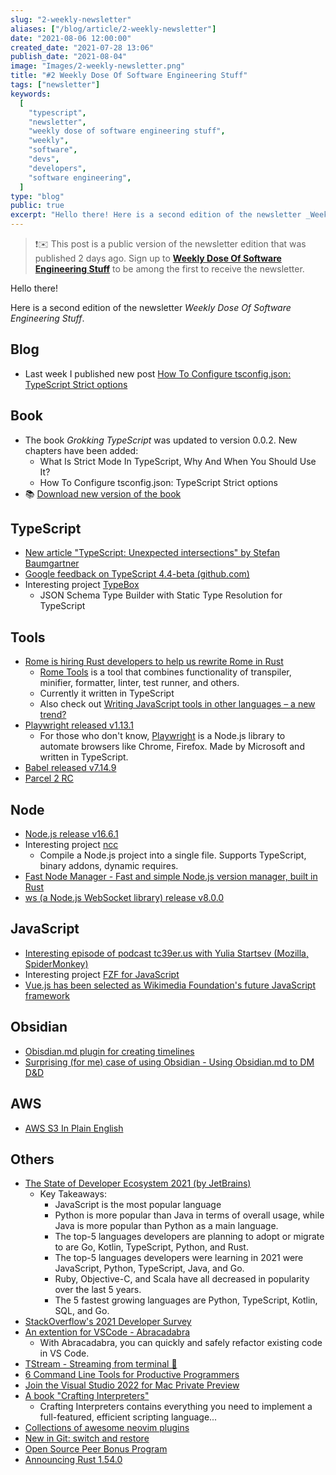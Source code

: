 ```yaml
---
slug: "2-weekly-newsletter"
aliases: ["/blog/article/2-weekly-newsletter"]
date: "2021-08-06 12:00:00"
created_date: "2021-07-28 13:06"
publish_date: "2021-08-04"
image: "Images/2-weekly-newsletter.png"
title: "#2 Weekly Dose Of Software Engineering Stuff"
tags: ["newsletter"]
keywords:
  [
    "typescript",
    "newsletter",
    "weekly dose of software engineering stuff",
    "weekly",
    "software",
    "devs",
    "developers",
    "software engineering",
  ]
type: "blog"
public: true
excerpt: "Hello there! Here is a second edition of the newsletter _Weekly Dose Of Software Engineering Stuff_."
---
```



> ❗️✉️ This post is a public version of the newsletter edition that was published 2 days ago. Sign up to [**Weekly Dose Of Software Engineering Stuff**](https://byte.ski/newsletter) to be among the first to receive the newsletter.


Hello there!

Here is a second edition of the newsletter _Weekly Dose Of Software Engineering Stuff_.

## Blog

- Last week I published new post [How To Configure tsconfig.json: TypeScript Strict options](https://byte.ski/blog/article/how-to-configure-tsconfigjson-typescript-strict-options)

## Book

- The book _Grokking TypeScript_ was updated to version 0.0.2. New chapters have been added:
  - What Is Strict Mode In TypeScript, Why And When You Should Use It?
  - How To Configure tsconfig.json: TypeScript Strict options
- 📚 [Download new version of the book](https://www.dropbox.com/s/asnlmqzqwn1nqio/grokking-typescript-v002.pdf?dl=0)

## TypeScript

- [New article "TypeScript: Unexpected intersections" by Stefan Baumgartner](https://fettblog.eu/typescript-unexpected-intersections/)
- [Google feedback on TypeScript 4.4-beta (github.com)](https://github.com/microsoft/TypeScript/issues/45047)
- Interesting project [TypeBox](https://github.com/sinclairzx81/typebox)
  - JSON Schema Type Builder with Static Type Resolution for TypeScript

## Tools

- [Rome is hiring Rust developers to help us rewrite Rome in Rust](https://twitter.com/rometools/status/1422616144763097091)
  - [Rome Tools](https://rome.tools) is a tool that combines functionality of transpiler, minifier, formatter, linter, test runner, and others.
  - Currently it written in TypeScript
  - Also check out [Writing JavaScript tools in other languages – a new trend?](https://2ality.com/2020/10/js-plus-other-languages.html)
- [Playwright released v1.13.1](https://github.com/microsoft/playwright/releases/tag/v1.13.1)
  - For those who don't know, [Playwright](https://playwright.dev/) is a Node.js library to automate browsers like Chrome, Firefox. Made by Microsoft and written in TypeScript.
- [Babel released v7.14.9](https://github.com/babel/babel/releases/tag/v7.14.9)
- [Parcel 2 RC](https://v2.parceljs.org/blog/rc0/)

## Node

- [Node.js release v16.6.1](https://github.com/nodejs/node/releases/tag/v16.6.1)
- Interesting project [ncc](https://github.com/vercel/ncc)
  - Compile a Node.js project into a single file. Supports TypeScript, binary addons, dynamic requires.
- [Fast Node Manager - Fast and simple Node.js version manager, built in Rust](https://github.com/Schniz/fnm)
- [ws (a Node.js WebSocket library) release v8.0.0](https://github.com/websockets/ws/releases/tag/8.0.0)

## JavaScript

- [Interesting episode of podcast tc39er.us with Yulia Startsev (Mozilla, SpiderMonkey)](https://tc39er.us/posts/episode-15-yulia-startsev/)
- Interesting project [FZF for JavaScript](https://github.com/ajitid/fzf-for-js)
- [Vue.js has been selected as Wikimedia Foundation's future JavaScript framework](https://lists.wikimedia.org/hyperkitty/list/wikitech-l@lists.wikimedia.org/thread/SOZREBYR36PUNFZXMIUBVAIOQI4N7PDU/)

## Obsidian

- [Obisdian.md plugin for creating timelines](https://github.com/George-debug/obsidian-timeline)
- [Surprising (for me) case of using Obsidian - Using Obsidian.md to DM D&D](https://www.youtube.com/watch?v=tdDFlSJtUIU)

## AWS

- [AWS S3 In Plain English](https://expeditedsecurity.com/aws-in-plain-english/s3/)

## Others

- [The State of Developer Ecosystem 2021 (by JetBrains)](https://www.jetbrains.com/lp/devecosystem-2021/)
  - Key Takeaways:
    - JavaScript is the most popular language
    - Python is more popular than Java in terms of overall usage, while Java is more popular than Python as a main language.
    - The top-5 languages developers are planning to adopt or migrate to are Go, Kotlin, TypeScript, Python, and Rust.
    - The top-5 languages developers were learning in 2021 were JavaScript, Python, TypeScript, Java, and Go.
    - Ruby, Objective-C, and Scala have all decreased in popularity over the last 5 years.
    - The 5 fastest growing languages are Python, TypeScript, Kotlin, SQL, and Go.
- [StackOverflow's 2021 Developer Survey](https://insights.stackoverflow.com/survey/2021)
- [An extention for VSCode - Abracadabra](https://marketplace.visualstudio.com/items?itemName=nicoespeon.abracadabra#abracadabra)
  - With Abracadabra, you can quickly and safely refactor existing code in VS Code.
- [TStream - Streaming from terminal 🤯 ](https://github.com/qnkhuat/tstream)
- [6 Command Line Tools for Productive Programmers](https://earthly.dev/blog/command-line-tools/)
- [Join the Visual Studio 2022 for Mac Private Preview](https://devblogs.microsoft.com/visualstudio/join-the-visual-studio-2022-for-mac-private-preview/)
- [A book "Crafting Interpreters"](http://craftinginterpreters.com/)
  - Crafting Interpreters contains everything you need to implement a full-featured, efficient scripting language...
- [Collections of awesome neovim plugins](https://github.com/rockerBOO/awesome-neovim)
- [New in Git: switch and restore](https://www.banterly.net/2021/07/31/new-in-git-switch-and-restore/)
- [Open Source Peer Bonus Program](https://opensource.google/docs/growing/peer-bonus/)
- [Announcing Rust 1.54.0](https://blog.rust-lang.org/2021/07/29/Rust-1.54.0.html)
